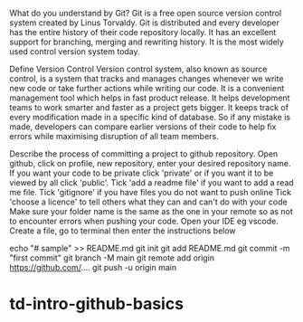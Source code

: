 What do you understand by Git?
Git is a free open source version control system created by Linus Torvaldy. Git is distributed and every developer has the entire history of their code repository locally. It has an excellent support for branching, merging and rewriting history. It is the most widely used control version system today.

Define Version Control
Version control system, also known as source control, is a system that tracks and manages changes whenever we write new code or take further actions while writing our code. It is a convenient management tool which helps in fast product release. It helps development teams to work smarter and faster as a project gets bigger. It keeps track of every modification made in a specific kind of database. So if any mistake is made, developers can compare earlier versions of their code to help fix errors while maximising disruption of all team members.

Describe the process of committing a project to github repository.
Open github, click on profile, new repository, enter your desired repository name.
If you want your code to be private click 'private' or if you want it to be viewed by all click 'public'.
Tick 'add a readme file' if you want to add a read me file.
Tick 'gitignore' if you have files you do not want to push online
Tick 'choose a licence' to tell others what they can and can't do with your code
Make sure your folder name is the same as the one in your remote so as not to encounter errors when pushing your code.
Open your IDE eg vscode.
Create a file, go to terminal then enter the instructions below

echo "# sample" >> README.md
git init
git add README.md
git commit -m "first commit"
git branch -M main
git remote add origin https://github.com/....
git push -u origin main
# td-intro-github-basics
